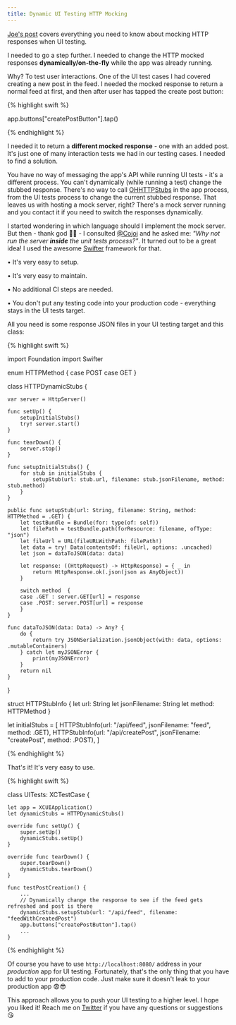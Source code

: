 ```yaml
---
title: Dynamic UI Testing HTTP Mocking
---
```


[Joe's post](http://masilotti.com/ui-testing-stub-network-data/) covers everything you need to know about mocking HTTP responses when UI testing. 

I needed to go a step further. I needed to change the HTTP mocked responses **dynamically/on-the-fly** while the app was already running.

Why? To test user interactions. One of the UI test cases I had covered creating a new post in the feed. I needed the mocked response to return a normal feed at first, and then after user has tapped the create post button:

{% highlight swift %}

app.buttons["createPostButton"].tap()

{% endhighlight %}

I needed it to return a **different mocked response** - one with an added post. It's just one of many interaction tests we had in our testing cases. I needed to find a solution.

You have no way of messaging the app's API while running UI tests - it's a different process. You can't dynamically (while running a test) change the stubbed response. There's no way to call [OHHTTPStubs](https://github.com/AliSoftware/OHHTTPStubs) in the app process, from the UI tests process to change the current stubbed response. That leaves us with hosting a mock server, right? There's a mock server running and you contact it if you need to switch the responses dynamically.

I started wondering in which language should I implement the mock server. But then - thank god 🙏🏻 - I consulted [@Cojoj](https://twitter.com/cojoj) and he asked me: *"Why not run the server **inside** the unit tests process?"*. It turned out to be a great idea! I used the awesome [Swifter](https://github.com/httpswift/swifter) framework for that.

• It's very easy to setup.

• It's very easy to maintain.

• No additional CI steps are needed.

• You don't put any testing code into your production code - everything stays in the UI tests target.

All you need is some response JSON files in your UI testing target and this class:

{% highlight swift %}

import Foundation
import Swifter

enum HTTPMethod {
    case POST
    case GET
}

class HTTPDynamicStubs {
    
    var server = HttpServer()
    
    func setUp() {
        setupInitialStubs()
        try! server.start()
    }
    
    func tearDown() {
        server.stop()
    }
    
    func setupInitialStubs() {
        for stub in initialStubs {
            setupStub(url: stub.url, filename: stub.jsonFilename, method: stub.method)
        }
    }
    
    public func setupStub(url: String, filename: String, method: HTTPMethod = .GET) {
        let testBundle = Bundle(for: type(of: self))
        let filePath = testBundle.path(forResource: filename, ofType: "json")
        let fileUrl = URL(fileURLWithPath: filePath!)
        let data = try! Data(contentsOf: fileUrl, options: .uncached)
        let json = dataToJSON(data: data)
        
        let response: ((HttpRequest) -> HttpResponse) = { _ in
            return HttpResponse.ok(.json(json as AnyObject))
        }
        
        switch method  {
        case .GET : server.GET[url] = response
        case .POST: server.POST[url] = response
        }
    }
    
    func dataToJSON(data: Data) -> Any? {
        do {
            return try JSONSerialization.jsonObject(with: data, options: .mutableContainers)
        } catch let myJSONError {
            print(myJSONError)
        }
        return nil
    }
}

struct HTTPStubInfo {
    let url: String
    let jsonFilename: String
    let method: HTTPMethod
}

let initialStubs = [
    HTTPStubInfo(url: "/api/feed", jsonFilename: "feed", method: .GET),
    HTTPStubInfo(url: "/api/createPost", jsonFilename: "createPost", method: .POST),
]

{% endhighlight %}

That's it! It's very easy to use.

{% highlight swift %}

class UITests: XCTestCase {
    
    let app = XCUIApplication()    
    let dynamicStubs = HTTPDynamicStubs()
    
    override func setUp() {
        super.setUp()
        dynamicStubs.setUp()
    }

    override func tearDown() {
        super.tearDown()
        dynamicStubs.tearDown()
    }
    
    func testPostCreation() {
        ...
        // Dynamically change the response to see if the feed gets refreshed and post is there
        dynamicStubs.setupStub(url: "/api/feed", filename: "feedWithCreatedPost")
        app.buttons["createPostButton"].tap()
        ...            
    }

{% endhighlight %}


Of course you have to use `http://localhost:8080/` address in your *production* app for UI testing. Fortunately, that's the only thing that you have to add to your production code. Just make sure it doesn't leak to your production app 😨😎

This approach allows you to push your UI testing to a higher level. I hope you liked it! Reach me on [Twitter](https://twitter.com/MichaelCiurus) if you have any questions or suggestions 😘



